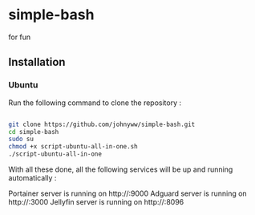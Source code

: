 # simple-bash
for fun

## Installation

### Ubuntu
Run the following command to clone the repository :

```sh

git clone https://github.com/johnyww/simple-bash.git
cd simple-bash
sudo su
chmod +x script-ubuntu-all-in-one.sh
./script-ubuntu-all-in-one

```

With all these done, all the following services will be up and running automatically :

Portainer server is running on http://<ipaddress>:9000
Adguard server is running on http://<ipaddress>:3000
Jellyfin server is running on http://<ipaddress>:8096